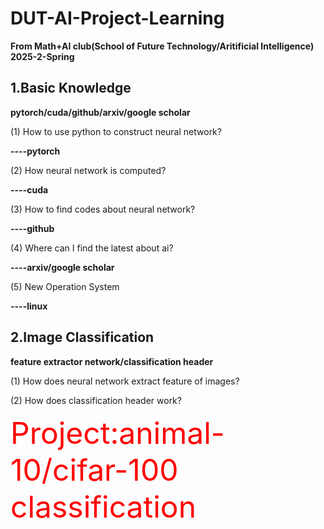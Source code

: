 # DUT-AI-Project-Learning
**From Math+AI club(School of Future Technology/Aritificial Intelligence) 2025-2-Spring**

## 1.Basic Knowledge
**pytorch/cuda/github/arxiv/google scholar**

(1) How to use python to construct neural network?
           
**----pytorch**

(2) How neural network  is computed?

**----cuda**

(3) How to find codes about neural network?
           
**----github**

(4) Where can I find the latest about ai?
           
**----arxiv/google scholar**

(5) New Operation System

**----linux**
## 2.Image Classification

**feature extractor network/classification header**

(1) How does neural network extract feature of images?
           
(2) How does classification header work?


<font color="red" size=8>Project:animal-10/cifar-100 classification</font>
